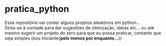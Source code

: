 # pratica_python
Esse repositório vai conter alguns projetos aleatórios em python...  
Sinta-se à vontade para dar sugestões de otimização, ideias etc... ou até mesmo sugerir um projeto do zero para que eu possa praticar, contanto que seja simples (sou iniciante(__pelo menos por enquanto...__))
